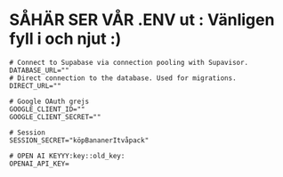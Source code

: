 # SÅHÄR SER VÅR .ENV ut : Vänligen fyll i och njut :)

```
# Connect to Supabase via connection pooling with Supavisor.
DATABASE_URL=""
# Direct connection to the database. Used for migrations.
DIRECT_URL=""

# Google OAuth grejs
GOOGLE_CLIENT_ID=""
GOOGLE_CLIENT_SECRET=""

# Session
SESSION_SECRET="köpBananerItvåpack"

# OPEN AI KEYYY:key::old_key:
OPENAI_API_KEY=

```
